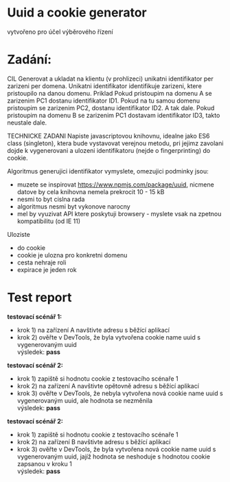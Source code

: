 # Uuid a cookie generator 

vytvořeno pro účel výběrového řízení

# Zadání:

CIL
Generovat a ukladat na klientu (v prohlizeci) unikatni identifikator per zarizeni per domena. 
Unikatni identifikator identifikuje zarizeni, ktere pristoupilo na danou domenu.
Priklad
Pokud pristoupim na domenu A se zarizenim PC1 dostanu identifikator ID1. 
Pokud na tu samou domenu pristoupim se zarizenim PC2, dostanu identifikator ID2. A tak dale.
Pokud pristoupim na domenu B se zarizenim PC1 dostavam identifikator ID3, takto neustale dale.

TECHNICKE ZADANI
Napiste javascriptovou knihovnu, idealne jako ES6 class (singleton), ktera bude vystavovat verejnou metodu, 
pri jejimz zavolani dojde k vygenerovani a ulozeni identifikatoru (nejde o fingerprinting) do cookie.

Algoritmus generujici identifikator vymyslete, omezujici podminky jsou:
- muzete se inspirovat https://www.npmjs.com/package/uuid, nicmene datove by cela knihovna nemela prekrocit 10 - 15 kB
- nesmi to byt cislna rada
- algoritmus nesmi byt vykonove narocny
- mel by vyuzivat API ktere poskytuji browsery - myslete vsak na zpetnou kompatibilitu (od IE 11)

Uloziste
- do cookie
- cookie je ulozna pro konkretni domenu
- cesta nehraje roli
- expirace je jeden rok

# Test report

**testovací scénář 1:** 
- krok 1) na zařízení A navštivte adresu s běžící aplikací
- krok 2) ověřte v DevTools, že byla vytvořena cookie name uuid s vygenerovaným uuid\
                        výsledek: **pass**

**testovací scénář 2:**
- krok 1) zapiště si hodnotu cookie z testovacího scénaře 1
- krok 2) na zařízení A navštivte opětovně adresu s běžící aplikací
- krok 3) ověřte v DevTools, že nebyla vytvořena nová cookie name uuid s vygenerovaným uuid, ale hodnota se nezměnila\
                        výsledek: **pass**   

**testovací scénář 2:** 
- krok 1) zapiště si hodnotu cookie z testovacího scénaře 1
- krok 2) na zařízení B navštivte adresu s běžící aplikací
- krok 3) ověřte v DevTools, že byla vytvořena nová cookie name uuid s vygenerovaným uuid, jajíž hodnota se neshoduje s hodnotou cookie zapsanou v kroku 1\
výsledek: **pass** 

